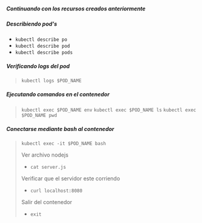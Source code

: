 ##### Continuando con los recursos creados anteriormente

##### Describiendo pod's
- `kubectl describe po`
- `kubectl describe pod`
- `kubectl describe pods`

##### Verificando logs del pod
> `kubectl logs $POD_NAME`

##### Ejecutando comandos en el contenedor 
> `kubectl exec $POD_NAME env`
> `kubectl exec $POD_NAME ls`
> `kubectl exec $POD_NAME pwd`

##### Conectarse mediante bash al contenedor
> `kubectl exec -it $POD_NAME bash`
>
> Ver archivo nodejs
> - `cat server.js`
>
> Verificar que el servidor este corriendo
> - `curl localhost:8080`
>
> Salir del contenedor
> - `exit`